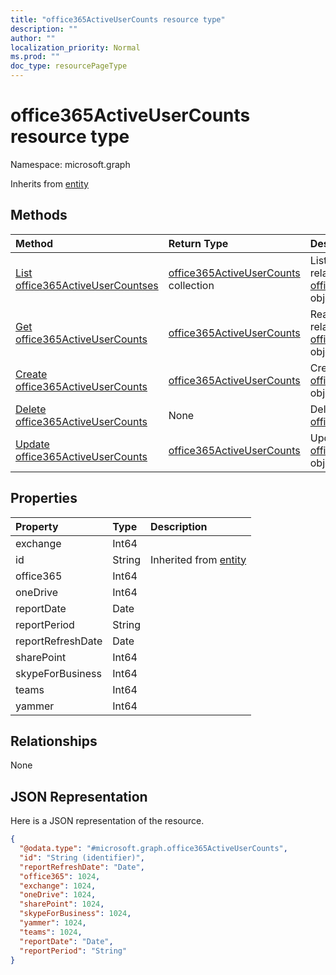 ```yaml
---
title: "office365ActiveUserCounts resource type"
description: ""
author: ""
localization_priority: Normal
ms.prod: ""
doc_type: resourcePageType
---
```


# office365ActiveUserCounts resource type


Namespace: microsoft.graph




Inherits from [entity](../resources/entity.md)

## Methods
|Method|Return Type|Description|
|:---|:---|:---|
|[List office365ActiveUserCountses](../api/office365activeusercounts-list.md)|[office365ActiveUserCounts](../resources/office365activeusercounts.md) collection|List properties and relationships of the [office365ActiveUserCounts](../resources/office365activeusercounts.md) objects.|
|[Get office365ActiveUserCounts](../api/office365activeusercounts-get.md)|[office365ActiveUserCounts](../resources/office365activeusercounts.md)|Read properties and relationships of the [office365ActiveUserCounts](../resources/office365activeusercounts.md) object.|
|[Create office365ActiveUserCounts](../api/office365activeusercounts-create.md)|[office365ActiveUserCounts](../resources/office365activeusercounts.md)|Create a new [office365ActiveUserCounts](../resources/office365activeusercounts.md) object.|
|[Delete office365ActiveUserCounts](../api/office365activeusercounts-delete.md)|None|Deletes a [office365ActiveUserCounts](../resources/office365activeusercounts.md).|
|[Update office365ActiveUserCounts](../api/office365activeusercounts-update.md)|[office365ActiveUserCounts](../resources/office365activeusercounts.md)|Update the properties of a [office365ActiveUserCounts](../resources/office365activeusercounts.md) object.|

## Properties
|Property|Type|Description|
|:---|:---|:---|
|exchange|Int64||
|id|String| Inherited from [entity](../resources/entity.md)|
|office365|Int64||
|oneDrive|Int64||
|reportDate|Date||
|reportPeriod|String||
|reportRefreshDate|Date||
|sharePoint|Int64||
|skypeForBusiness|Int64||
|teams|Int64||
|yammer|Int64||

## Relationships
None

## JSON Representation
Here is a JSON representation of the resource.
<!-- {
  "blockType": "resource",
  "keyProperty": "id",
  "@odata.type": "microsoft.graph.office365ActiveUserCounts",
  "baseType": "microsoft.graph.entity",
  "openType": false
}
-->
``` json
{
  "@odata.type": "#microsoft.graph.office365ActiveUserCounts",
  "id": "String (identifier)",
  "reportRefreshDate": "Date",
  "office365": 1024,
  "exchange": 1024,
  "oneDrive": 1024,
  "sharePoint": 1024,
  "skypeForBusiness": 1024,
  "yammer": 1024,
  "teams": 1024,
  "reportDate": "Date",
  "reportPeriod": "String"
}
```

